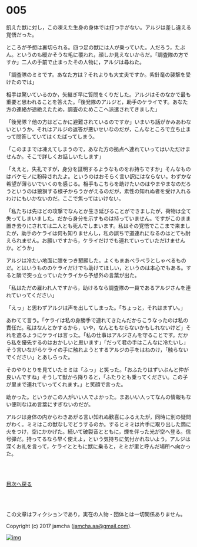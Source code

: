# 005

飢えた獣に対し，この凍えた生身の身体では打つ手がない。アルジは差し違える覚悟だった。  

ところが予想は裏切られる。四つ足の獣には人が乗っていた。人だろう，たぶん。というのも暖かそうな毛に覆われ，顔しか見えないからだ。「調査隊の方ですか」二人の手前で止まったその人物に，アルジは尋ねた。  

「調査隊のミミです。あなた方は？それよりも大丈夫ですか。紫針竜の襲撃を受けたのでは」  

相手は驚いているのか，矢継ぎ早に質問をくりだした。アルジはそのなかで最も重要と思われることを答えた。「後発隊のアルジと，助手のケライです。あなた方の連絡が途絶えたため，調査のためここへ派遣されてきました」  

「後発隊？他の方はどこかに避難されているのですか」いまいち話がかみあわないというか，それはアルジの返答が悪いせいなのだが，こんなところで立ち止まって問答していてはくたばってしまう。  

「このままでは凍えてしまうので，あなた方の拠点へ連れていってはいただけませんか。そこで詳しくお話しいたします」  

「ええと，失礼ですが，身分を証明するようなものをお持ちですか」そんなものはバケモノに粉砕されたよ。というのはおそらく言い訳にはならない。わずかな希望が薄らいでいくのを感じる。相手もこちらを助けたいのはやまやまなのだろうというのは狼狽する様子からうかがえるのだが，素性の知れぬ者を受け入れるわけにもいかないのだ。ここで焦ってはいけない。  

「私たちは先ほどの攻撃でなんとか生き延びることができましたが，荷物は全て失ってしまいました。だから身分を示すものは持っていません。ですがこのまま置き去りにされては二人とも死んでしまいます。私はその覚悟でここまで来ましたが，助手のケライは何も知りませんし，私の誤ちで道連れになるのはとても耐えられません。お願いですから，ケライだけでも連れていっていただけませんか。どうか」  

アルジは冷たい地面に膝をつき懇願した。よくもまあベラベラとしゃべるものだ。とはいうもののケライだけでも助けてほしい，というのは本心でもある。すると隣で突っ立っていたケライから予想外の言葉が出た。  

「私はただの雇われ人ですから，助けるなら調査隊の一員であるアルジさんを連れていってください」  

「えっ」と思わずアルジは声を出してしまった。「ちょっと，それはまずい。」  

あわてて言う。「ケライは私の身勝手で連れてきたんだからこうなったのは私の責任だ。私はなんとかするから，いや，なんともならないかもしれないけど」それを遮るようにケライは言った。「私の仕事はアルジさんを守ることです。だから私を優先するのはおかしいと思います」「だって君の手はこんなに冷たいし」そう言いながらケライの手に触れようとするアルジの手をはねのけ，「触らないでください」とあしらった。  

そのやりとりを見ていたミミは「ふっ」と笑った。「おふたりはずいぶんと仲が良いんですね」そうして獣から降りると，「ふたりとも乗ってください。この子が里まで連れていってくれます。」と笑顔で言った。  

助かった。というかこの人がいい人でよかった。まあいい人ってなんの情報もない便利なほめ言葉にすぎないのだが。  

アルジは身体の内からわきあがる言い知れぬ歓喜にふるえたが，同時に別の疑問がわく。ミミはこの獣なしでどうするのか。するとミミは片手に取り出した筒に火をつけ，空にかかげた。続いて破裂音とともに，煙を伴った光が空へ登る。信号弾だ。持ってるなら早く使えよ，という気持ちに気付かれないよう，アルジは深くお礼を言って，ケライとともに獣に乗ると，ミミが里と呼んだ場所へ向かった。  

<br>  
<br>  

[目次へ戻る](https://github.com/jamcha-aa/OblivionReports/blob/master/README.md)  

<br>  
<br>  

この文章はフィクションであり，実在の人物・団体とは一切関係ありません。  

Copyright (c) 2017 jamcha (jamcha.aa@gmail.com).  

[![img](http://i.creativecommons.org/l/by-nc-sa/4.0/88x31.png)](http://creativecommons.org/licenses/by-nc-sa/4.0/deed)